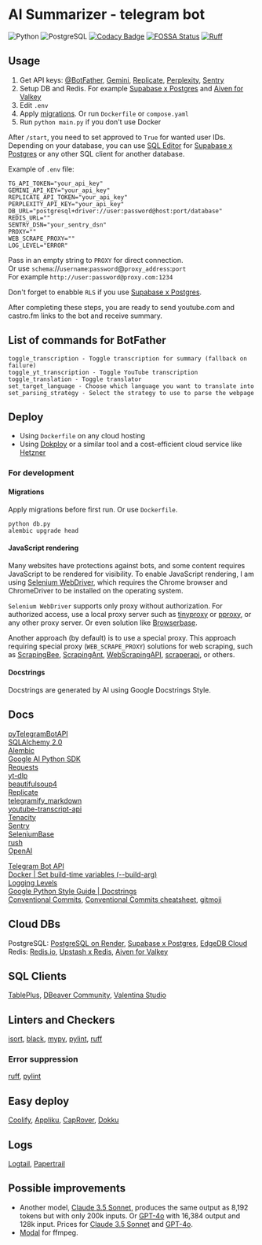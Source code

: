 # AI Summarizer - telegram bot

![Python](https://img.shields.io/badge/Python-3.12-blue)
![PostgreSQL](https://img.shields.io/badge/PostgreSQL-15-blue)
[![Codacy Badge](https://app.codacy.com/project/badge/Grade/e215a12081084eed95c60e5e80480218)](https://app.codacy.com/gh/vasiliadi/ai-summarizer-telegram-bot/dashboard?utm_source=gh&utm_medium=referral&utm_content=&utm_campaign=Badge_grade)
[![FOSSA Status](https://app.fossa.com/api/projects/git%2Bgithub.com%2Fvasiliadi%2Fai-summarizer-telegram-bot.svg?type=shield&issueType=license)](https://app.fossa.com/projects/git%2Bgithub.com%2Fvasiliadi%2Fai-summarizer-telegram-bot?ref=badge_shield&issueType=license)
[![Ruff](https://img.shields.io/endpoint?url=https://raw.githubusercontent.com/astral-sh/ruff/main/assets/badge/v2.json)](https://github.com/astral-sh/ruff)

## Usage

1. Get API keys: [@BotFather](https://t.me/BotFather), [Gemini](https://ai.google.dev/), [Replicate](https://replicate.com/account/api-tokens), [Perplexity](https://docs.perplexity.ai/guides/getting-started), [Sentry](https://sentry.io/signup/)
2. Setup DB and Redis. For example [Supabase x Postgres](https://supabase.com/database) and [Aiven for Valkey](https://aiven.io/free-redis-database)
3. Edit `.env`
4. Apply [migrations](#migrations). Or run `Dockerfile` or `compose.yaml`
5. Run `python main.py` if you don't use Docker

After `/start`, you need to set approved to `True` for wanted user IDs. Depending on your database, you can use [SQL Editor](https://supabase.com/docs/guides/database/overview) for [Supabase x Postgres](https://supabase.com/database) or any other SQL client for another database.

Example of `.env` file:

```text
TG_API_TOKEN="your_api_key"
GEMINI_API_KEY="your_api_key"
REPLICATE_API_TOKEN="your_api_key"
PERPLEXITY_API_KEY="your_api_key"
DB_URL="postgresql+driver://user:password@host:port/database"
REDIS_URL=""
SENTRY_DSN="your_sentry_dsn"
PROXY=""
WEB_SCRAPE_PROXY=""
LOG_LEVEL="ERROR"
```

Pass in an empty string to `PROXY` for direct connection. \
Or use `schema`://`username`:`password`@`proxy_address`:`port` \
For example `http://user:password@proxy.com:1234`

Don't forget to enabble `RLS` if you use [Supabase x Postgres](https://supabase.com/database).

After completing these steps, you are ready to send youtube.com and castro.fm links to the bot and receive summary.

## List of commands for BotFather

```text
toggle_transcription - Toggle transcription for summary (fallback on failure)
toggle_yt_transcription - Toggle YouTube transcription
toggle_translation - Toggle translator
set_target_language - Choose which language you want to translate into
set_parsing_strategy - Select the strategy to use to parse the webpage
```

## Deploy

- Using `Dockerfile` on any cloud hosting
- Using [Dokploy](https://dokploy.com/) or a similar tool and a cost-efficient cloud service like [Hetzner](https://www.hetzner.com/cloud/)

### For development

#### Migrations

Apply migrations before first run. Or use `Dockerfile`.

```text
python db.py
alembic upgrade head
```

#### JavaScript rendering

Many websites have protections against bots, and some content requires JavaScript to be rendered for visibility. To enable JavaScript rendering, I am using [Selenium WebDriver](https://www.selenium.dev/documentation/webdriver/), which requires the Chrome browser and ChromeDriver to be installed on the operating system.

`Selenium WebDriver` supports only proxy without authorization. For authorized access, use a local proxy server such as [tinyproxy](https://github.com/tinyproxy/tinyproxy) or [pproxy](https://github.com/qwj/python-proxy), or any other proxy server.
Or even solution like [Browserbase](https://docs.browserbase.com/quickstart/selenium).

Another approach (by default) is to use a special proxy. This approach requiring special proxy (`WEB_SCRAPE_PROXY`) solutions for web scraping, such as [ScrapingBee](https://www.scrapingbee.com/), [ScrapingAnt](https://scrapingant.com/), [WebScrapingAPI](https://www.webscrapingapi.com/), [scraperapi](https://www.scraperapi.com/), or others.

#### Docstrings

Docstrings are generated by AI using Google Docstrings Style.

## Docs

[pyTelegramBotAPI](https://pytba.readthedocs.io/en/latest/) \
[SQLAlchemy 2.0](https://docs.sqlalchemy.org/en/20/contents.html) \
[Alembic](https://alembic.sqlalchemy.org/en/latest/tutorial.html) \
[Google AI Python SDK](https://github.com/google-gemini/generative-ai-python) \
[Requests](https://requests.readthedocs.io/en/latest/) \
[yt-dlp](https://github.com/yt-dlp/yt-dlp) \
[beautifulsoup4](https://www.crummy.com/software/BeautifulSoup/bs4/doc/) \
[Replicate](https://github.com/replicate/replicate-python) \
[telegramify_markdown](https://github.com/sudoskys/telegramify-markdown) \
[youtube-transcript-api](https://github.com/jdepoix/youtube-transcript-api) \
[Tenacity](https://tenacity.readthedocs.io/en/latest/) \
[Sentry](https://docs.sentry.io/platforms/python/) \
[SeleniumBase](https://seleniumbase.io/) \
[rush](https://rush.readthedocs.io/en/latest/) \
[OpenAI](https://github.com/openai/openai-python)

[Telegram Bot API](https://core.telegram.org/bots/api) \
[Docker | Set build-time variables (--build-arg)](https://docs.docker.com/reference/cli/docker/buildx/build/#build-arg) \
[Logging Levels](https://docs.python.org/3/library/logging.html#logging-levels) \
[Google Python Style Guide | Docstrings](https://google.github.io/styleguide/pyguide.html#s3.8.1-comments-in-doc-strings) \
[Conventional Commits](https://www.conventionalcommits.org/en/v1.0.0/), [Conventional Commits cheatsheet](https://cheatsheets.zip/conventional-commits), [gitmoji](https://gitmoji.dev/)

## Cloud DBs

PostgreSQL: [PostgreSQL on Render](https://docs.render.com/databases), [Supabase x Postgres](https://supabase.com/database), [EdgeDB Cloud](https://www.edgedb.com/) \
Redis: [Redis.io](https://redis.io/), [Upstash x Redis](https://upstash.com/), [Aiven for Valkey](https://aiven.io/free-redis-database)

## SQL Clients

[TablePlus](https://tableplus.com/), [DBeaver Community](https://dbeaver.io/), [Valentina Studio](https://www.valentina-db.com/en/valentina-studio-overview)

## Linters and Checkers

[isort](https://pycqa.github.io/isort/), [black](https://github.com/psf/black), [mypy](https://mypy-lang.org/), [pylint](https://pylint.readthedocs.io/en/latest/), [ruff](https://github.com/astral-sh/ruff)

### Error suppression

[ruff](https://docs.astral.sh/ruff/linter/#error-suppression), [pylint](https://pylint.pycqa.org/en/latest/user_guide/messages/message_control.html#block-disables)

## Easy deploy

[Coolify](https://coolify.io/), [Appliku](https://appliku.com/), [CapRover](https://caprover.com/), [Dokku](https://dokku.com/)

## Logs

[Logtail](https://logs.betterstack.com/), [Papertrail](https://papertrailapp.com/)

## Possible improvements

- Another model, [Claude 3.5 Sonnet](https://docs.anthropic.com/en/docs/about-claude/models), produces the same output as 8,192 tokens but with only 200k inputs. Or [GPT-4o](https://platform.openai.com/docs/models#gpt-4o) with 16,384 output and 128k input. Prices for [Claude 3.5 Sonnet](https://www.anthropic.com/pricing#anthropic-api) and [GPT-4o](https://openai.com/api/pricing/).
- [Modal](https://modal.com/docs/guide/custom-container) for ffmpeg.

